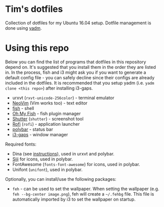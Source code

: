 # Tim's dotfiles

Collection of dotfiles for my Ubuntu 16.04 setup. Dotfile management is done
using [yadm](https://github.com/TheLocehiliosan/yadm).

# Using this repo

Below you can find the list of programs that dotfiles in this repository depend
on. It's suggested that you install them in the order they are listed in. In
the process, fish and i3 might ask you if you want to generate a default config
file - you can safely decline since their configs are already included in the
dotfiles. It is recommended that you setup yadm (i.e. `yadm clone <this repo>`)
after installing i3-gaps.

* urxvt (`rxvt-unicode-256color`) - terminal emulator
* [NeoVim](https://github.com/neovim/neovim) (Vim works too) - text editor
* [fish](https://fishshell.com/) - shell
* [Oh My Fish](https://github.com/oh-my-fish/oh-my-fish) - fish plugin manager
* [Shutter](http://shutter-project.org/) (`shutter`) - screenshot tool
* [Rofi](https://github.com/DaveDavenport/rofi) (`rofi`) - application launcher
* [polybar](https://github.com/jaagr/polybar) - status bar
* [i3-gaps](https://github.com/Airblader/i3) - window manager

Required fonts:

* Dina (see [instructions](.yadm/Dina%20font%20instructions.md)), used in
  urxvt and polybar.
* [Siji](https://github.com/stark/siji) for icons, used in polybar.
* FontAwesome (`fonts-font-awesome`) for icons, used in polybar.
* Unifont (`unifont`), used in polybar.

Optionally, you can install/use the following packages:

* `feh` - can be used to set the wallpaper. When setting the wallpaper (e.g.
  `feh --bg-center image.png`), feh will create a `~/.fehbg` file. This file
  is automatically imported by i3 to set the wallpaper on startup.

